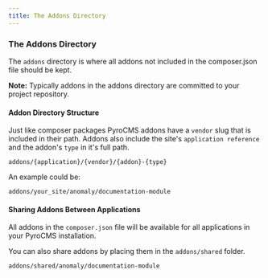 ```yaml
---
title: The Addons Directory  
---
```


### The Addons Directory

The `addons` directory is where all addons not included in the composer.json file should be kept.

<div class="alert alert-info"><strong>Note:</strong> Typically addons in the addons directory are committed to your project repository.</div>

#### Addon Directory Structure

Just like composer packages PyroCMS addons have a `vendor` slug that is included in their path. Addons also include the site's `application reference` and the addon's `type` in it's full path.

    addons/{application}/{vendor}/{addon}-{type}

An example could be:

    addons/your_site/anomaly/documentation-module

#### Sharing Addons Between Applications

All addons in the `composer.json` file will be available for all applications in your PyroCMS installation.

You can also share addons by placing them in the `addons/shared` folder.

    addons/shared/anomaly/documentation-module
